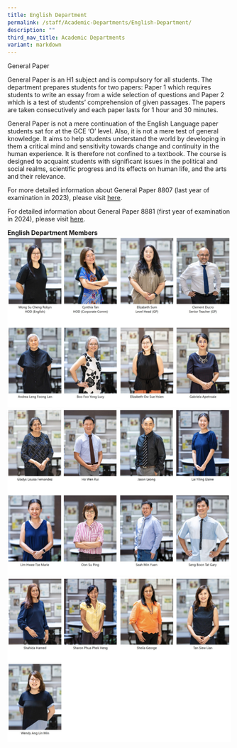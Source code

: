 ```yaml
---
title: English Department
permalink: /staff/Academic-Departments/English-Department/
description: ""
third_nav_title: Academic Departments
variant: markdown
---
```

General Paper

General Paper is an H1 subject and is compulsory for all students. The department prepares students for two papers: Paper 1 which requires students to write an essay from a wide selection of questions and Paper 2 which is a test of students’ comprehension of given passages. The papers are taken consecutively and each paper lasts for 1 hour and 30 minutes.

General Paper is not a mere continuation of the English Language paper students sat for at the GCE ‘O’ level. Also, it is not a mere test of general knowledge. It aims to help students understand the world by developing in them a critical mind and sensitivity towards change and continuity in the human experience. It is therefore not confined to a textbook. The course is designed to acquaint students with significant issues in the political and social realms, scientific progress and its effects on human life, and the arts and their relevance.

For more detailed information about General Paper 8807 (last year of examination in 2023), please visit [here](https://www.seab.gov.sg/docs/default-source/national-examinations/syllabus/alevel/2021syllabus/8807_y21_sy.pdf).

For detailed information about General Paper 8881 (first year of examination in 2024), please visit [here](https://www.seab.gov.sg/docs/default-source/national-examinations/syllabus/alevel/2024syllabus/8881_y24_sy.pdf).

**English Department Members**
![English Department Staff](/images/English_Dept_1.jpg)
![English Department Staff](/images/English_Dept_2.jpg)
![English Department Staff](/images/English_Dept_3.jpg)